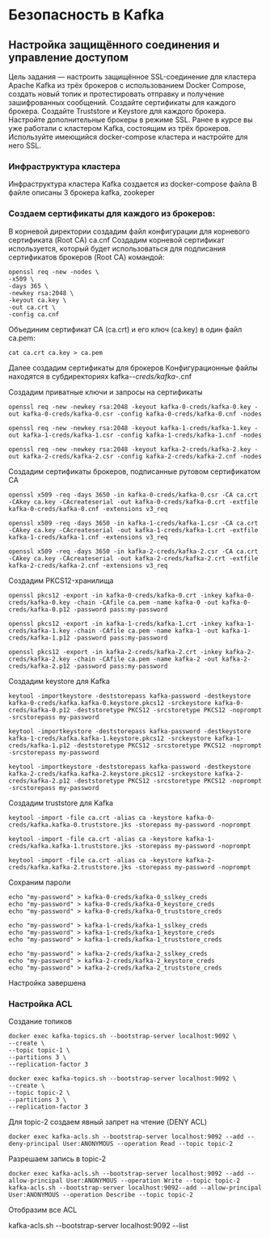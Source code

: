 #  Безопасность в Kafka

## Настройка защищённого соединения и управление доступом
Цель задания — настроить защищённое SSL-соединение для кластера Apache Kafka из трёх брокеров с использованием Docker Compose, создать новый топик и протестировать отправку и получение зашифрованных сообщений.
Создайте сертификаты для каждого брокера.
Создайте Truststore и Keystore для каждого брокера.
Настройте дополнительные брокеры в режиме SSL. Ранее в курсе вы уже работали с кластером Kafka, состоящим из трёх брокеров. Используйте имеющийся docker-compose кластера и настройте для него SSL.

### Инфраструктура кластера 
Инфраструктура кластера Kafka создается из docker-compose файла
В файле описаны 3 брокера kafka, zookeper

### Создаем сертификаты для каждого из брокеров: 

В корневой директории создадим файл конфигурации для корневого сертификата (Root CA) ca.cnf
Создадим корневой сертификат используется, который будет использоваться для подписания сертификатов брокеров (Root CA) командой:

    openssl req -new -nodes \
    -x509 \
    -days 365 \
    -newkey rsa:2048 \
    -keyout ca.key \
    -out ca.crt \
    -config ca.cnf

Объединим сертификат CA (ca.crt) и его ключ (ca.key) в один файл ca.pem:

    cat ca.crt ca.key > ca.pem

Далее создадим сертификаты для брокеров
Конфигурационные файлы находятся в субдиректориях kafka-*-creds/kafka-*.cnf

Создадим приватные ключи и запросы на сертификаты

    openssl req -new -newkey rsa:2048 -keyout kafka-0-creds/kafka-0.key -out kafka-0-creds/kafka-0.csr -config kafka-0-creds/kafka-0.cnf -nodes
    
    openssl req -new -newkey rsa:2048 -keyout kafka-1-creds/kafka-1.key -out kafka-1-creds/kafka-1.csr -config kafka-1-creds/kafka-1.cnf -nodes
    
    openssl req -new -newkey rsa:2048 -keyout kafka-2-creds/kafka-2.key -out kafka-2-creds/kafka-2.csr -config kafka-2-creds/kafka-2.cnf -nodes

Создадим сертификаты брокеров, подписанные рутовом сертификатом CA

    openssl x509 -req -days 3650 -in kafka-0-creds/kafka-0.csr -CA ca.crt -CAkey ca.key -CAcreateserial -out kafka-0-creds/kafka-0.crt -extfile kafka-0-creds/kafka-0.cnf -extensions v3_req
    
    openssl x509 -req -days 3650 -in kafka-1-creds/kafka-1.csr -CA ca.crt -CAkey ca.key -CAcreateserial -out kafka-1-creds/kafka-1.crt -extfile kafka-1-creds/kafka-1.cnf -extensions v3_req
    
    openssl x509 -req -days 3650 -in kafka-2-creds/kafka-2.csr -CA ca.crt -CAkey ca.key -CAcreateserial -out kafka-2-creds/kafka-2.crt -extfile kafka-2-creds/kafka-2.cnf -extensions v3_req

Создадим PKCS12-хранилища

    openssl pkcs12 -export -in kafka-0-creds/kafka-0.crt -inkey kafka-0-creds/kafka-0.key -chain -CAfile ca.pem -name kafka-0 -out kafka-0-creds/kafka-0.p12 -password pass:my-password
    
    openssl pkcs12 -export -in kafka-1-creds/kafka-1.crt -inkey kafka-1-creds/kafka-1.key -chain -CAfile ca.pem -name kafka-1 -out kafka-1-creds/kafka-1.p12 -password pass:my-password
    
    openssl pkcs12 -export -in kafka-2-creds/kafka-2.crt -inkey kafka-2-creds/kafka-2.key -chain -CAfile ca.pem -name kafka-2 -out kafka-2-creds/kafka-2.p12 -password pass:my-password

Создадим keystore для Kafka

    keytool -importkeystore -deststorepass kafka-password -destkeystore kafka-0-creds/kafka.kafka-0.keystore.pkcs12 -srckeystore kafka-0-creds/kafka-0.p12 -deststoretype PKCS12 -srcstoretype PKCS12 -noprompt -srcstorepass my-password
    
    keytool -importkeystore -deststorepass kafka-password -destkeystore kafka-1-creds/kafka.kafka-1.keystore.pkcs12 -srckeystore kafka-1-creds/kafka-1.p12 -deststoretype PKCS12 -srcstoretype PKCS12 -noprompt -srcstorepass my-password
    
    keytool -importkeystore -deststorepass kafka-password -destkeystore kafka-2-creds/kafka.kafka-2.keystore.pkcs12 -srckeystore kafka-2-creds/kafka-2.p12 -deststoretype PKCS12 -srcstoretype PKCS12 -noprompt -srcstorepass my-password

Создадим truststore для Kafka

    keytool -import -file ca.crt -alias ca -keystore kafka-0-creds/kafka.kafka-0.truststore.jks -storepass my-password -noprompt

    keytool -import -file ca.crt -alias ca -keystore kafka-1-creds/kafka.kafka-1.truststore.jks -storepass my-password -noprompt

    keytool -import -file ca.crt -alias ca -keystore kafka-2-creds/kafka.kafka-2.truststore.jks -storepass my-password -noprompt 

Сохраним пароли

    echo "my-password" > kafka-0-creds/kafka-0_sslkey_creds
    echo "my-password" > kafka-0-creds/kafka-0_keystore_creds
    echo "my-password" > kafka-0-creds/kafka-0_truststore_creds 
    
    echo "my-password" > kafka-1-creds/kafka-1_sslkey_creds
    echo "my-password" > kafka-1-creds/kafka-1_keystore_creds
    echo "my-password" > kafka-1-creds/kafka-1_truststore_creds 
    
    echo "my-password" > kafka-2-creds/kafka-2_sslkey_creds
    echo "my-password" > kafka-2-creds/kafka-2_keystore_creds
    echo "my-password" > kafka-2-creds/kafka-2_truststore_creds 

Настройка завершена

###  Настройка ACL

Создание топиков

    docker exec kafka-topics.sh --bootstrap-server localhost:9092 \
    --create \
    --topic topic-1 \
    --partitions 3 \
    --replication-factor 3

    docker exec kafka-topics.sh --bootstrap-server localhost:9092 \
    --create \
    --topic topic-2 \
    --partitions 3 \
    --replication-factor 3 

Для topic-2 создаем явный запрет на чтение (DENY ACL)

    docker exec kafka-acls.sh --bootstrap-server localhost:9092 --add --deny-principal User:ANONYMOUS --operation Read --topic topic-2 

Разрешаем запись в topic-2

    docker exec kafka-acls.sh --bootstrap-server localhost:9092 --add --allow-principal User:ANONYMOUS --operation Write --topic topic-2
    kafka-acls.sh --bootstrap-server localhost:9092--add --allow-principal User:ANONYMOUS --operation Describe --topic topic-2

Отобразим все ACL

kafka-acls.sh --bootstrap-server localhost:9092 --list




